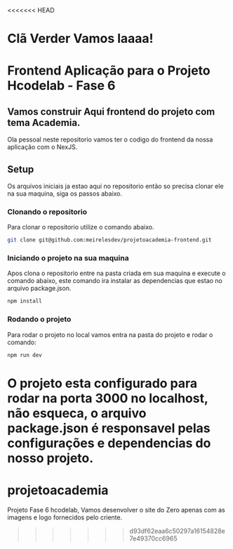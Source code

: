 <<<<<<< HEAD
# Clã Verder Vamos laaaa!

# Frontend Aplicação para o Projeto Hcodelab - Fase 6

## Vamos construir Aqui frontend do projeto com tema Academia.

Ola pessoal neste repositorio vamos ter o codigo do frontend da nossa aplicação com o NexJS.


## Setup

Os arquivos iniciais ja estao aqui no repositorio então so precisa clonar ele na sua maquina, siga os passos abaixo.

### Clonando o repositorio
Para clonar o repositorio utilize o comando abaixo.
```bash
git clone git@github.com:meirelesdev/projetoacademia-frontend.git
```

### Iniciando o projeto na sua maquina

Apos clona o repositorio entre na pasta criada em sua maquina e execute o comando abaixo, este comando ira instalar as dependencias que estao no arquivo package.json.
```bash
npm install
```

### Rodando o projeto

Para rodar o projeto no local vamos entra na pasta do projeto e rodar o comando:


```js
npm run dev
```

O projeto esta configurado para rodar na porta 3000 no localhost, não esqueca, o arquivo package.json é responsavel pelas configurações e dependencias do nosso projeto.
=======
# projetoacademia
Projeto Fase 6 hcodelab, Vamos desenvolver o site do Zero apenas com as imagens e logo fornecidos pelo criente.
>>>>>>> d93df62eaa6c50297a16154828e7e49370cc6965

